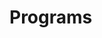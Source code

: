 # Programs










































































































































































